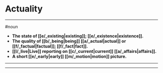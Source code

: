 # Actuality
---
#noun
- **The state of [[e/_existing|existing]]; [[e/_existence|existence]].**
- **The quality of [[b/_being|being]] [[a/_actual|actual]] or [[f/_factual|factual]]; [[f/_fact|fact]].**
- **[[l/_live|Live]] reporting on [[c/_current|current]] [[a/_affairs|affairs]].**
- **A short [[e/_early|early]] [[m/_motion|motion]] picture.**
---
---
